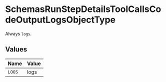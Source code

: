 # SchemasRunStepDetailsToolCallsCodeOutputLogsObjectType

Always `logs`.


## Values

| Name   | Value  |
| ------ | ------ |
| `LOGS` | logs   |